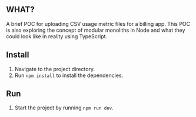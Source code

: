 ##   WHAT?

A brief POC for uploading CSV usage metric files for a billing app. This POC is also exploring the concept of modular monoliths in Node and what they could look like in reality using TypeScript.

## Install

1. Navigate to the project directory.
2. Run `npm install` to install the dependencies.

## Run

1. Start the project by running `npm run dev`.

